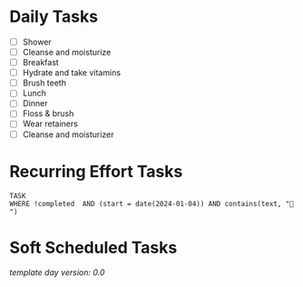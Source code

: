 # Daily Tasks
- [ ] Shower
- [ ] Cleanse and moisturize
- [ ] Breakfast
- [ ] Hydrate and take vitamins
- [ ] Brush teeth
- [ ] Lunch
- [ ] Dinner
- [ ] Floss & brush
- [ ] Wear retainers
- [ ] Cleanse and moisturizer

# Recurring Effort Tasks
```dataview
TASK
WHERE !completed  AND (start = date(2024-01-04)) AND contains(text, "🔁 ")
```

# Soft Scheduled Tasks







*template day version: 0.0*